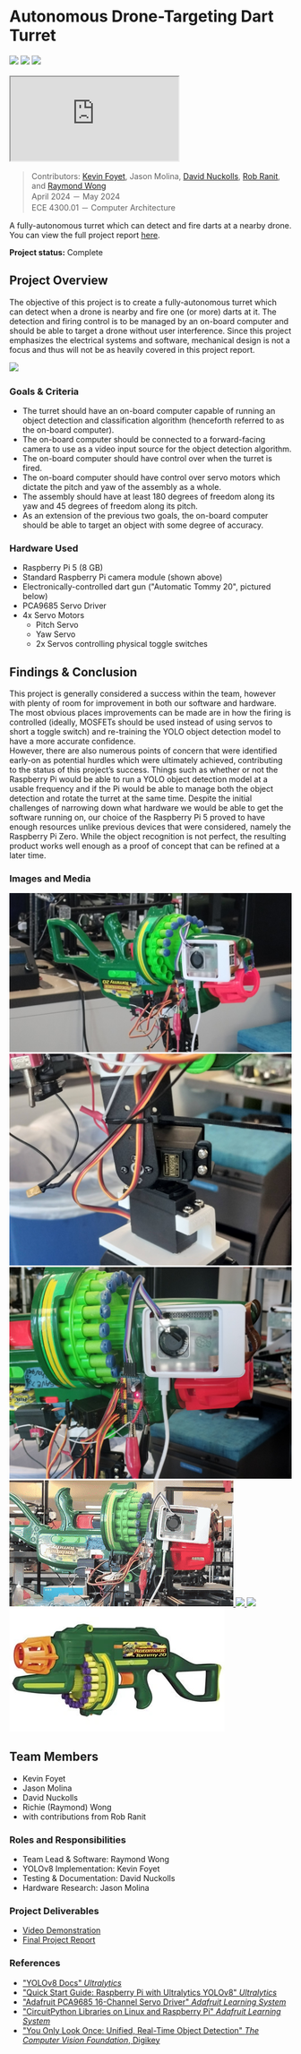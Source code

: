 # Autonomous Drone-Targeting Dart Turret 

<div>
    <img src="https://img.shields.io/badge/Raspberry_Pi_5-e00053">
    <img src="https://img.shields.io/badge/Class_Project-blue">
    <img src="https://img.shields.io/badge/Completed_2024-green">
</div>

<br>

<iframe src="https://www.youtube.com/embed/BIZtcLPPDtI"></iframe>

> Contributors: [Kevin Foyet](https://www.linkedin.com/in/kevin-gautier-foyet-towa/), Jason Molina, [David Nuckolls](https://www.linkedin.com/in/david-nuckolls-786611161/), [Rob Ranit](https://www.linkedin.com/in/rob-ranit/), and [Raymond Wong](https://www.linkedin.com/in/raymond-exe/) <br>
> April 2024 － May 2024 <br>
> ECE 4300.01 － Computer Architecture

A fully-autonomous turret which can detect and fire darts at a nearby drone. You can view the full project report [here](https://docs.google.com/document/d/1pOIFu9WY_gL9sg0sMV9PNh2P3P-iyiJVVvix_5ne5tk).

**Project status:** Complete


## Project Overview

The objective of this project is to create a fully-autonomous turret which can detect when a drone is nearby and fire one (or more) darts at it. The detection and firing control is to be managed by an on-board computer and should be able to target a drone without user interference. Since this project emphasizes the electrical systems and software, mechanical design is not a focus and thus will not be as heavily covered in this project report. 


<a href="../images/turret/turnaround.gif" target="_blank">
    <img src="../images/turret/turnaround.gif">
</a>


### Goals & Criteria
- The turret should have an on-board computer capable of running an object detection and classification algorithm (henceforth referred to as the on-board computer).
- The on-board computer should be connected to a forward-facing camera to use as a video input source for the object detection algorithm.
- The on-board computer should have control over when the turret is fired.
- The on-board computer should have control over servo motors which dictate the pitch and yaw of the assembly as a whole.
- The assembly should have at least 180 degrees of freedom along its yaw and 45 degrees of freedom along its pitch.
- As an extension of the previous two goals, the on-board computer should be able to target an object with some degree of accuracy.

### Hardware Used
- Raspberry Pi 5 (8 GB)
- Standard Raspberry Pi camera module (shown above)
- Electronically-controlled dart gun ("Automatic Tommy 20", pictured below)
- PCA9685 Servo Driver
- 4x Servo Motors
    - Pitch Servo
    - Yaw Servo
    - 2x Servos controlling physical toggle switches


## Findings & Conclusion
This project is generally considered a success within the team, however with plenty of room for improvement in both our software and hardware. The most obvious places improvements can be made are in how the firing is controlled (ideally, MOSFETs should be used instead of using servos to short a toggle switch) and re-training the YOLO object detection model to have a more accurate confidence.
<br>
However, there are also numerous points of concern that were identified early-on as potential hurdles which were ultimately achieved, contributing to the status of this project’s success. Things such as whether or not the Raspberry Pi would be able to run a YOLO object detection model at a usable frequency and if the Pi would be able to manage both the object detection and rotate the turret at the same time. Despite the initial challenges of narrowing down what hardware we would be able to get the software running on, our choice of the Raspberry Pi 5 proved to have enough resources unlike previous devices that were considered, namely the Raspberry Pi Zero. While the object recognition is not perfect, the resulting product works well enough as a proof of concept that can be refined at a later time.



### Images and Media

<a href="../images/turret/thumbnail.jpg" target="_blank">
    <img src="../images/turret/thumbnail.jpg">
</a>
<a href="../images/turret/motors.jpg" target="_blank">
    <img src="../images/turret/motors.jpg">
</a>
<a href="../images/turret/hardware.jpg" target="_blank">
    <img src="../images/turret/hardware.jpg">
</a>

<a href="../images/turret/targetlock.gif" target="_blank">
    <img src="../images/turret/targetlock.gif">
</a>
<a href="../images/turret/slowmo.gif" target="_blank">
    <img src="../images/turret/slowmo.gif">
</a>
<a href="../images/turret/turnaround.gif" target="_blank">
    <img src="../images/turret/turnaround.gif">
</a>

<a href="../images/turret/tommygun.jpg" target="_blank">
    <img src="../images/turret/tommygun.jpg">
</a>

<br>


## Team Members
- Kevin Foyet
- Jason Molina
- David Nuckolls
- Richie (Raymond) Wong
- with contributions from Rob Ranit


### Roles and Responsibilities
- Team Lead & Software: Raymond Wong
- YOLOv8 Implementation: Kevin Foyet
- Testing & Documentation: David Nuckolls
- Hardware Research: Jason Molina


### Project Deliverables
- [Video Demonstration](https://www.youtube.com/watch?v=BIZtcLPPDtI)
- [Final Project Report](https://docs.google.com/document/d/1pOIFu9WY_gL9sg0sMV9PNh2P3P-iyiJVVvix_5ne5tk/)


### References
- ["YOLOv8 Docs" *Ultralytics*](https://docs.ultralytics.com/models/yolov8/)
- ["Quick Start Guide: Raspberry Pi with Ultralytics YOLOv8" *Ultralytics*](https://docs.ultralytics.com/guides/raspberry-pi/)
- ["Adafruit PCA9685 16-Channel Servo Driver" *Adafruit Learning System*](https://learn.adafruit.com/16-channel-pwm-servo-driver/overview)
- ["CircuitPython Libraries on Linux and Raspberry Pi" *Adafruit Learning System*](https://learn.adafruit.com/circuitpython-on-raspberrypi-linux)
- ["You Only Look Once: Unified, Real-Time Object Detection" *The Computer Vision Foundation*, Digikey](https://www.cv-foundation.org/openaccess/content_cvpr_2016/papers/Redmon_You_Only_Look_CVPR_2016_paper.pdf)
